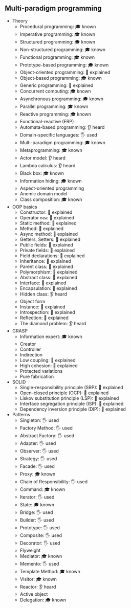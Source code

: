 ## Multi-paradigm programming

- Theory
  - Procedural programming: 🎓 known
  - Imperative programming: 🎓 known
  - Structured programming: 🎓 known
  - Non-structured programming: 🎓 known
  - Functional programming: 🎓 known
  - Prototype-based programming: 🎓 known
  - Object-oriented programming: 🙋 explained
  - Object-based programming: 🎓 known
  - Generic programming: 🙋 explained
  - Concurrent computing: 🎓 known
  - Asynchronous programming: 🎓 known
  - Parallel programming: 🎓 known
  - Reactive programming: 🎓 known
  - Functional-reactive (FRP)
  - Automata-based programming: 👂 heard
  - Domain-specific languages: 🖐️ used
  - Multi-paradigm programming: 🎓 known
  - Metaprogramming: 🎓 known
  - Actor model: 👂 heard
  - Lambda calculus: 👂 heard
  - Black box: 🎓 known
  - Information hiding: 🎓 known
  - Aspect-oriented programming
  - Anemic domain model
  - Class composition: 🎓 known
- OOP basics
  - Constructor: 🙋 explained
  - Operator `new`: 🙋 explained
  - Static method: 🙋 explained
  - Method: 🙋 explained
  - Async method: 🙋 explained
  - Getters, Setters: 🙋 explained
  - Public fields: 🙋 explained
  - Private fields: 🙋 explained
  - Field declarations: 🙋 explained
  - Inheritance: 🙋 explained
  - Parent class: 🙋 explained
  - Polymorphism: 🙋 explained
  - Abstract class: 🙋 explained
  - Interface: 🙋 explained
  - Encapsulation: 🙋 explained
  - Hidden class: 👂 heard
  - Object form
  - Instance: 🙋 explained
  - Introspection: 🙋 explained
  - Reflection: 🙋 explained
  - The diamond problem: 👂 heard
- GRASP
  - Information expert: 🎓 known
  - Creator
  - Controller
  - Indirection
  - Low coupling: 🙋 explained
  - High cohesion: 🙋 explained
  - Protected variations
  - Pure fabrication
- SOLID
  - Single-responsibility principle (SRP): 🙋 explained
  - Open–closed principle (OCP): 🙋 explained
  - Liskov substitution principle (LSP): 🙋 explained
  - Interface segregation principle (ISP): 🙋 explained
  - Dependency inversion principle (DIP): 🙋 explained
- Patterns
  - Singleton: 🖐️ used
  - Factory Method: 🖐️ used
  - Abstract Factory: 🖐️ used
  - Adapter: 🖐️ used
  - Observer: 🖐️ used
  - Strategy: 🖐️ used
  - Facade: 🖐️ used
  - Proxy: 🎓 known
  - Chain of Responsibility: 🖐️ used
  - Command: 🎓 known
  - Iterator: 🖐️ used
  - State: 🎓 known
  - Bridge: 🖐️ used
  - Builder: 🖐️ used
  - Prototype: 🖐️ used
  - Composite: 🖐️ used
  - Decorator: 🖐️ used
  - Flyweight
  - Mediator: 🎓 known
  - Memento: 🖐️ used
  - Template Method: 🎓 known
  - Visitor: 🎓 known
  - Reactor: 👂 heard
  - Active object
  - Delegation: 🎓 known
